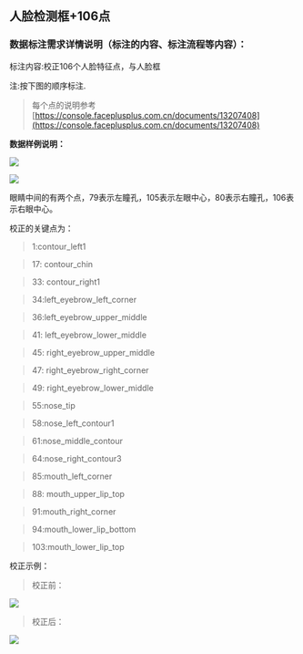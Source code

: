 ## 人脸检测框+106点

### 数据标注需求详情说明（标注的内容、标注流程等内容）：

标注内容:校正106个人脸特征点，与人脸框

注:按下图的顺序标注.

> 每个点的说明参考[https://console.faceplusplus.com.cn/documents/13207408](https://console.faceplusplus.com.cn/documents/13207408)

**数据样例说明：**

![](static/documentation/explain/face106/1.png)

![](static/documentation/explain/face106/2.png)

眼睛中间的有两个点，79表示左瞳孔，105表示左眼中心，80表示右瞳孔，106表示右眼中心。

校正的关键点为：

>1:contour_left1

>17: contour_chin

>33: contour_right1

>34:left_eyebrow_left_corner

>36:left_eyebrow_upper_middle

>41: left_eyebrow_lower_middle

>45: right_eyebrow_upper_middle

>47: right_eyebrow_right_corner

>49: right_eyebrow_lower_middle

>55:nose_tip

>58:nose_left_contour1

>61:nose_middle_contour

>64:nose_right_contour3

>85:mouth_left_corner

>88: mouth_upper_lip_top

>91:mouth_right_corner

>94:mouth_lower_lip_bottom

>103:mouth_lower_lip_top

校正示例：

>校正前：

![](static/documentation/explain/face106/3.jpg)

>校正后：

![](static/documentation/explain/face106/4.jpg)